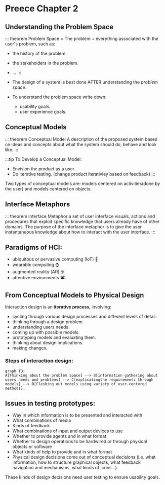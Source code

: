 # Preece Chapter 2

## Understanding the Problem Space

::: theorem Problem Space
= The problem + everything associated with the user's problem, such as:
+ the history of the problem.
+ the stakeholders in the problem.
+ ...
:::

+ The design of a system is best done AFTER understanding the *problem space*.
+ To understand the problem space write down:
    + usability goals.
    + user experience goals.

## Conceptual Models

::: theorem Conceptual Model
A description of the proposed system based on ideas and concepts about what the system should do, behave and look like.
:::

:::tip To Develop a Conceptual Model:
+ Envision the product as a user.
+ Do iterative testing. (change product iterativley based on feedback)
:::

Two types of conceptual models are: models centered on activities(done by the user) and models centered on objects.

## Interface Metaphors

::: theorem Interface Metaphor
a set of user interface visuals, actions and procedures that exploit specific knowledge that users already have of other domains. The purpose of the interface metaphor is to give the user instantaneous knowledge about how to interact with the user interface.
:::

## Paradigms of HCI:
+ ubiquitous or pervasive computing (IoT) :battery:
+ wearable computing :watch:
+ augmented reality (AR) :nerd_face:
+ attentive environments :film_projector:

## From Conceptual Models to Physical Design

Interaction design is an **iterative process**, involving:
+ cycling through various design processes and different levels of detail.
+ thinking through a design problem.
+ understanding users needs.
+ coming up with possible models.
+ prototyping models and evaluating them.
+ thinking about design implications.
+ making changes.

### Steps of interaction design:

```mermaid
graph TD;
A[Thinking about the problem space] --> B[information gathering about users needs and problems] --> C[explicatingthe requirements through models] --> D[Fleshing out models using variety of user-centered methods];
```

## Issues in testing prototypes:

+ Way in which information is to be presented and interacted with
+ What combinations of media
+ Kinds of feedback
+ What combinations of input and output devices to use
+ Whether to provide agents and in what format
+ Whether to design operations to be hardwired or through physical objects or software
+ What kinds of help to provide and in what format
+ Physical design decisions come out of conceptual decisions (i.e. what information, how to structure graphical objects, what feedback navigation and mechanisms, what kinds of icons…).

These kinds of design decisions need user testing to ensure usability goals.
